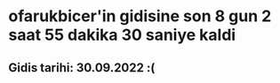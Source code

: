 # ofarukbicer'in gidisine son 8 gun 2 saat 55 dakika 30 saniye kaldi

## Gidis tarihi: 30.09.2022 :(
